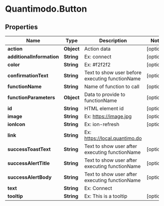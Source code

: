 # Quantimodo.Button

## Properties
Name | Type | Description | Notes
------------ | ------------- | ------------- | -------------
**action** | **Object** | Action data | [optional] 
**additionalInformation** | **String** | Ex: connect | [optional] 
**color** | **String** | Ex: #f2f2f2 | [optional] 
**confirmationText** | **String** | Text to show user before executing functionName | [optional] 
**functionName** | **String** | Name of function to call | [optional] 
**functionParameters** | **Object** | Data to provide to functionName | [optional] 
**id** | **String** | HTML element id | [optional] 
**image** | **String** | Ex: https://image.jpg | [optional] 
**ionIcon** | **String** | Ex: ion-refresh | [optional] 
**link** | **String** | Ex: https://local.quantimo.do | 
**successToastText** | **String** | Text to show user after executing functionName | [optional] 
**successAlertTitle** | **String** | Text to show user after executing functionName | [optional] 
**successAlertBody** | **String** | Text to show user after executing functionName | [optional] 
**text** | **String** | Ex: Connect | 
**tooltip** | **String** | Ex: This is a tooltip | [optional] 


